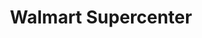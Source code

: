 ---
title: "Walmart Supercenter"
url: /lewisville/walmart-supercenter-west-main-street/
shop: Supermarkt
---